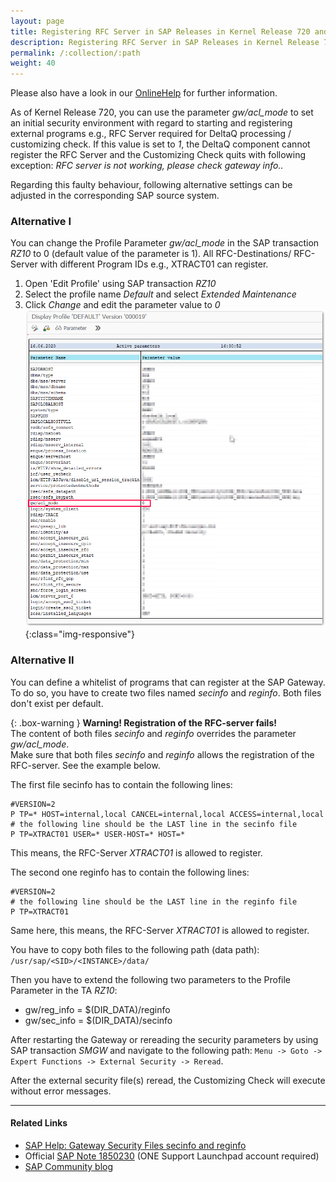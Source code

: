```yaml
---
layout: page
title: Registering RFC Server in SAP Releases in Kernel Release 720 and higher
description: Registering RFC Server in SAP Releases in Kernel Release 720 and higher
permalink: /:collection/:path
weight: 40
---
```


Please also have a look in our [OnlineHelp](https://help.theobald-software.com/en/) for further information.

As of Kernel Release 720, you can use the parameter *gw/acl_mode* to set an initial security environment with regard to starting and registering external programs e.g., RFC Server required for DeltaQ processing / customizing check. If this value is set to *1*, the DeltaQ component cannot register the RFC Server and the Customizing Check quits with following exception: 
*RFC server is not working, please check gateway info..*

Regarding this faulty behaviour, following alternative settings can be adjusted in the corresponding SAP source system.

### Alternative I
You can change the Profile Parameter *gw/acl_mode* in the SAP transaction *RZ10* to 0 (default value of the parameter is 1). All RFC-Destinations/ RFC-Server with different Program IDs e.g., XTRACT01 can register.

1. Open 'Edit Profile' using SAP transaction *RZ10*
2. Select the profile name *Default* and select *Extended Maintenance*
3. Click *Change* and edit the parameter value to *0*
![SAP_parameter](/img/contents/parameter_gw_acl_mode.png){:class="img-responsive"}

### Alternative II
You can define a whitelist of programs that can register at the SAP Gateway. To do so, you have to create two files named *secinfo* and *reginfo*. Both files don't exist per default.

{: .box-warning }
**Warning! Registration of the RFC-server fails!**<br>
The content of both files *secinfo* and *reginfo* overrides the parameter *gw/acl_mode*. <br>
Make sure that both files *secinfo* and *reginfo* allows the registration of the RFC-server. See the example below. 

The first file secinfo has to contain the following lines:
```
#VERSION=2
P TP=* HOST=internal,local CANCEL=internal,local ACCESS=internal,local
# the following line should be the LAST line in the secinfo file
P TP=XTRACT01 USER=* USER-HOST=* HOST=* 
```
This means, the RFC-Server *XTRACT01* is allowed to register. 

The second one reginfo has to contain the following lines:
```
#VERSION=2
# the following line should be the LAST line in the reginfo file
P TP=XTRACT01
```
Same here, this means, the RFC-Server *XTRACT01* is allowed to register.

You have to copy both files to the following path (data path):
`/usr/sap/<SID>/<INSTANCE>/data/`

Then you have to extend the following two parameters to the Profile Parameter in the TA *RZ10*:

- gw/reg_info = $(DIR_DATA)/reginfo
- gw/sec_info = $(DIR_DATA)/secinfo

After restarting the Gateway or rereading the security parameters by using SAP transaction *SMGW* and navigate to the following path: `Menu -> Goto -> Expert Functions -> External Security -> Reread`. 

After the external security file(s) reread, the Customizing Check will execute without error messages.

****
#### Related Links 
- [SAP Help: Gateway Security Files secinfo and reginfo](https://help.sap.com/viewer/62b4de4187cb43668d15dac48fc00732/7.3.20/en-US/e216d0427a2440fc8bfc25e786b8e11c.html)
- Official [SAP Note 1850230](https://launchpad.support.sap.com/#/notes/0001850230) (ONE Support Launchpad account required)
- [SAP Community blog](http://scn.sap.com/docs/DOC-42463)

